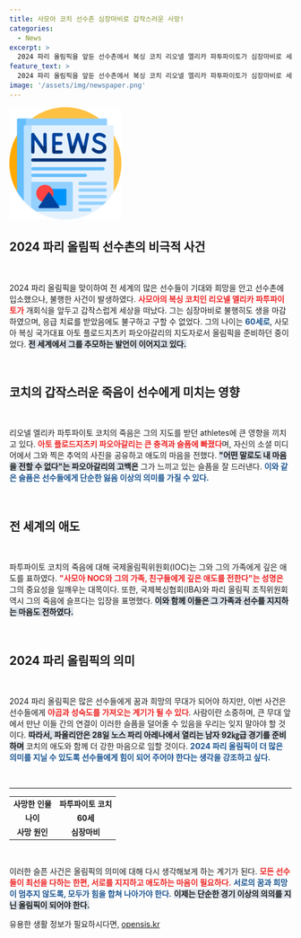 ```yaml
---
title: 사모아 코치 선수촌 심장마비로 갑작스러운 사망!
categories:
  - News
excerpt: >
  2024 파리 올림픽을 앞둔 선수촌에서 복싱 코치 리오넬 엘리카 파투파이토가 심장마비로 세상을 떠났다. 선수 아토 플로드지츠키 파오아갈리는 깊은 슬픔 속에 경기에 임한다. 국제 사회도 그의 죽음을 애도하며 애도의 목소리를 높이고 있다.
feature_text: >
  2024 파리 올림픽을 앞둔 선수촌에서 복싱 코치 리오넬 엘리카 파투파이토가 심장마비로 세상을 떠났다. 선수 아토 플로드지츠키 파오아갈리는 깊은 슬픔 속에 경기에 임한다. 국제 사회도 그의 죽음을 애도하며 애도의 목소리를 높이고 있다.
image: '/assets/img/newspaper.png'
---
```


<p><img src="/assets/img/newspaper.png" alt="kimp 속보" /></p>

<h2 data-ke-size="size26">2024 파리 올림픽 선수촌의 비극적 사건</h2>

<p data-ke-size="size16">&nbsp;</p>

<p>2024 파리 올림픽을 맞이하여 전 세계의 많은 선수들이 기대와 희망을 안고 선수촌에 입소했으나, 불행한 사건이 발생하였다. <b><span style="color: #ee2323;">사모아의 복싱 코치인 리오넬 엘리카 파투파이토가</span></b> 개회식을 앞두고 갑작스럽게 세상을 떠났다. 그는 심장마비로 불행히도 생을 마감하였으며, 응급 치료를 받았음에도 불구하고 구할 수 없었다. 그의 나이는 <b><span style="color: #1a5490;">60세로</span></b>, 사모아 복싱 국가대표 아토 플로드지츠키 파오아갈리의 지도자로서 올림픽을 준비하던 중이었다. <b><span style="background-color: #21538527;">전 세계에서 그를 추모하는 발언이 이어지고 있다.</span></b></p>

<p data-ke-size="size16">&nbsp;</p>

<h2 data-ke-size="size26">코치의 갑작스러운 죽음이 선수에게 미치는 영향</h2>

<p data-ke-size="size16">&nbsp;</p>

<p>리오넬 엘리카 파투파이토 코치의 죽음은 그의 지도를 받던 athletes에 큰 영향을 끼치고 있다. <b><span style="color: #ee2323;">아토 플로드지츠키 파오아갈리는 큰 충격과 슬픔에 빠졌다</span></b>며, 자신의 소셜 미디어에서 그와 찍은 추억의 사진을 공유하고 애도의 마음을 전했다. <b><span style="background-color: #21538527;">"어떤 말로도 내 마음을 전할 수 없다"는 파오아갈리의 고백은</span></b> 그가 느끼고 있는 슬픔을 잘 드러낸다. <b><span style="color: #1a5490;">이와 같은 슬픔은 선수들에게 단순한 잃음 이상의 의미를 가질 수 있다.</span></b></p>

<p data-ke-size="size16">&nbsp;</p>

<h2 data-ke-size="size26">전 세계의 애도</h2>

<p data-ke-size="size16">&nbsp;</p>

<p>파투파이토 코치의 죽음에 대해 국제올림픽위원회(IOC)는 그와 그의 가족에게 깊은 애도를 표하였다. <b><span style="color: #ee2323;">"사모아 NOC와 그의 가족, 친구들에게 깊은 애도를 전한다"는 성명은</span></b> 그의 중요성을 일깨우는 대목이다. 또한, 국제복싱협회(IBA)와 파리 올림픽 조직위원회 역시 그의 죽음에 슬프다는 입장을 표명했다. <b><span style="background-color: #21538527;">이와 함께 이들은 그 가족과 선수를 지지하는 마음도 전하였다.</span></b></p>

<p data-ke-size="size16">&nbsp;</p>

<h2 data-ke-size="size26">2024 파리 올림픽의 의미</h2>

<p data-ke-size="size16">&nbsp;</p>

<p>2024 파리 올림픽은 많은 선수들에게 꿈과 희망의 무대가 되어야 하지만, 이번 사건은 선수들에게 <b><span style="color: #ee2323;">야곱과 성숙도를 가져오는 계기가 될 수 있다</span></b>. 사람이란 소중하며, 큰 무대 앞에서 만난 이들 간의 연결이 이러한 슬픔을 덜어줄 수 있음을 우리는 잊지 말아야 할 것이다. <b><span style="background-color: #21538527;">따라서, 파올리안은 28일 노스 파리 아레나에서 열리는 남자 92㎏급 경기를 준비하며</span></b> 코치의 애도와 함께 더 강한 마음으로 임할 것이다. <b><span style="color: #1a5490;">2024 파리 올림픽이 더 많은 의미를 지닐 수 있도록 선수들에게 힘이 되어 주어야 한다는 생각을 강조하고 싶다.</span></b></p>

<p data-ke-size="size16">&nbsp;</p>

<hr />

<table style="width: 100%; border-collapse: collapse;">
  <tbody>
    <tr>
      <td style="text-align: center; height: 17px;"><b>사망한 인물</b></td>
      <td style="text-align: center; height: 17px;"><b>파투파이토 코치</b></td>
    </tr>
    <tr>
      <td style="text-align: center; height: 17px;"><b>나이</b></td>
      <td style="text-align: center; height: 17px;"><b>60세</b></td>
    </tr>
    <tr>
      <td style="text-align: center; height: 17px;"><b>사망 원인</b></td>
      <td style="text-align: center; height: 17px;"><b>심장마비</b></td>
    </tr>
  </tbody>
</table>

<p data-ke-size="size16">&nbsp;</p>

<p>이러한 슬픈 사건은 올림픽의 의미에 대해 다시 생각해보게 하는 계기가 된다. <b><span style="color: #ee2323;">모든 선수들이 최선을 다하는 한편, 서로를 지지하고 애도하는 마음이 필요하다.</span></b> <b><span style="color: #1a5490;">서로의 꿈과 희망이 멈추지 않도록, 모두가 힘을 합쳐 나아가야 한다.</span></b> <b><span style="background-color: #21538527;">이제는 단순한 경기 이상의 의의를 지닌 올림픽이 되어야 한다.</span></b></p>
유용한 생활 정보가 필요하시다면, <a href="https://opensis.kr" rel="dofollow">opensis.kr</a>



